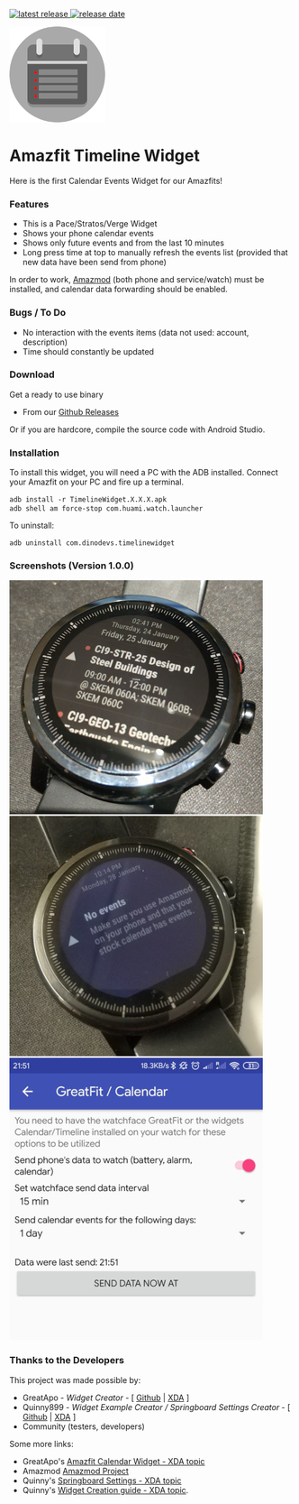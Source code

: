 [![latest release](https://img.shields.io/badge/latest%20release-v1.0.1-green.svg?style=flat-square) ![release date](https://img.shields.io/badge/release%20date-2019.01.28-orange.svg?style=flat-square)](https://github.com/GreatApo/Amazfit-Timeline-Widget/releases/latest)

![Amazfit Timeline Widget v1.0.1](other%20files/icon.png)
# Amazfit Timeline Widget

Here is the first Calendar Events Widget for our Amazfits!



### Features
- This is a Pace/Stratos/Verge Widget
- Shows your phone calendar events
- Shows only future events and from the last 10 minutes
- Long press time at top to manually refresh the events list (provided that new data have been send from phone)

In order to work, [Amazmod](https://github.com/AmazMod/AmazMod) (both phone and service/watch) must be installed, and calendar data forwarding should be enabled.


### Bugs / To Do
- No interaction with the events items (data not used: account, description)
- Time should constantly be updated



### Download

Get a ready to use binary
 - From our [Github Releases](https://github.com/GreatApo/Amazfit-Timeline-Widget/releases/latest)

Or if you are hardcore, compile the source code with Android Studio.



### Installation
To install this widget, you will need a PC with the ADB installed. Connect your Amazfit on your PC and fire up a terminal.

```shell
adb install -r TimelineWidget.X.X.X.apk
adb shell am force-stop com.huami.watch.launcher
```

To uninstall:

```shell
adb uninstall com.dinodevs.timelinewidget
```



### Screenshots (Version 1.0.0)
![Amazfit Timeline Widget v1.0.0](other%20files/TimelineWidget-1.0.0.jpg)
![Amazfit Timeline Widget v1.0.1](other%20files/no_events.jpg)
![Amazfit Timeline Widget v1.0.1](other%20files/amazmod.jpg)



### Thanks to the Developers

This project was made possible by:

 - GreatApo - *Widget Creator* - [ [Github](https://github.com/GreatApo) | [XDA](https://forum.xda-developers.com/member.php?u=3668555) ]
 - Quinny899 - *Widget Example Creator / Springboard Settings Creator* - [ [Github](https://github.com/KieronQuinn) | [XDA](https://forum.xda-developers.com/member.php?u=3563640) ]
 - Community (testers, developers)

Some more links:

 - GreatApo's [Amazfit Calendar Widget - XDA topic](https://forum.xda-developers.com/smartwatch/amazfit/app-widget-calendar-pace-t3751889)
 - Amazmod [Amazmod Project](https://github.com/AmazMod/AmazMod)
 - Quinny's [Springboard Settings - XDA topic](https://forum.xda-developers.com/smartwatch/amazfit/app-springboard-settings-pace-rearrange-t3748651)
 - Quinny's [Widget Creation guide - XDA topic](https://forum.xda-developers.com/smartwatch/amazfit/dev-create-custom-home-screen-pages-pace-t3751731).
